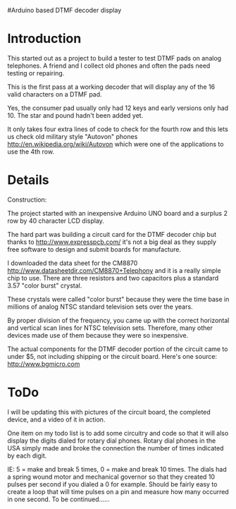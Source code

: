 #Arduino based DTMF decoder display

# Introduction #

This started out as a project to build a tester to test DTMF pads on analog telephones.  A friend and I collect old phones and often the pads need testing or repairing.

This is the first pass at a working decoder that will display any of the 16 valid characters on a DTMF pad.

Yes, the consumer pad usually only had 12 keys and early versions only had 10.  The star and pound hadn't been added yet.

It only takes four extra lines of code to check for the fourth row and this lets us check old military style "Autovon" phones http://en.wikipedia.org/wiki/Autovon which were one of the applications to use the 4th row.

# Details #

Construction:

The project started with an inexpensive Arduino UNO board and a surplus 2 row by 40 character LCD display.

The hard part was building a circuit card for the DTMF decoder chip but thanks to http://www.expresspcb.com/ it's not a big deal as they supply free software to design and submit boards for manufacture.

I downloaded the data sheet for the CM8870 http://www.datasheetdir.com/CM8870+Telephony and it is a really simple chip to use.  There are three resistors and two capacitors plus a standard 3.57 "color burst" crystal.

These crystals were called "color burst" because they were the time base in millions of analog NTSC standard television sets over the years.

By proper division of the frequency, you came up with the correct horizontal and vertical scan lines for NTSC television sets.  Therefore, many other devices made use of them because they were so inexpensive.

The actual components for the DTMF decoder portion of the circuit came to under $5, not including shipping or the circuit board.  Here's one source: http://www.bgmicro.com

# ToDo #

I will be updating this with pictures of the circuit board, the completed device, and a video of it in action.

One item on my todo list is to add some circuitry and code so that it will also display the digits dialed for rotary dial phones.  Rotary dial phones in the USA simply made and broke the connection the number of times indicated by each digit.

IE: 5 = make and break 5 times, 0 = make and break 10 times.  The dials had a spring wound motor and mechanical governor so that they created 10 pulses per second if you dialed a 0 for example.  Should be fairly easy to create a loop that will time pulses on a pin and measure how many occurred in one second.  To be continued......